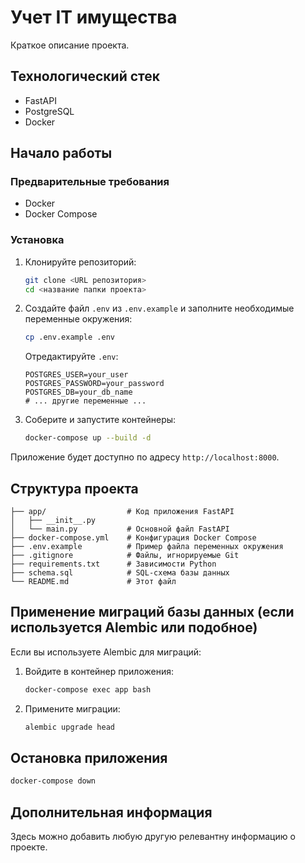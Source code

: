 # Учет IT имущества

Краткое описание проекта.

## Технологический стек

* FastAPI
* PostgreSQL
* Docker

## Начало работы

### Предварительные требования

* Docker
* Docker Compose

### Установка

1. Клонируйте репозиторий:
   ```bash
   git clone <URL репозитория>
   cd <название папки проекта>
   ```
2. Создайте файл `.env` из `.env.example` и заполните необходимые переменные окружения:
   ```bash
   cp .env.example .env
   ```
   Отредактируйте `.env`:
   ```env
   POSTGRES_USER=your_user
   POSTGRES_PASSWORD=your_password
   POSTGRES_DB=your_db_name
   # ... другие переменные ...
   ```
3. Соберите и запустите контейнеры:
   ```bash
   docker-compose up --build -d
   ```

Приложение будет доступно по адресу `http://localhost:8000`.

## Структура проекта

```
├── app/                  # Код приложения FastAPI
│   ├── __init__.py
│   └── main.py           # Основной файл FastAPI
├── docker-compose.yml    # Конфигурация Docker Compose
├── .env.example          # Пример файла переменных окружения
├── .gitignore            # Файлы, игнорируемые Git
├── requirements.txt      # Зависимости Python
├── schema.sql            # SQL-схема базы данных
└── README.md             # Этот файл
```

## Применение миграций базы данных (если используется Alembic или подобное)

Если вы используете Alembic для миграций:

1. Войдите в контейнер приложения:
   ```bash
   docker-compose exec app bash
   ```
2. Примените миграции:
   ```bash
   alembic upgrade head
   ```

## Остановка приложения

```bash
docker-compose down
```

## Дополнительная информация

Здесь можно добавить любую другую релевантну информацию о проекте.
